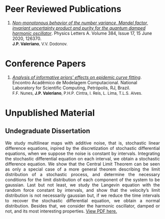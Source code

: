 # Peer Reviewed Publications

<ol>
<li><a target="_blank" href="https://www.sciencedirect.com/science/article/abs/pii/S0375960120301894"><i>Non-monotonous behavior of the number variance, Mandel factor, invariant uncertainty product and purity for the quantum damped harmonic oscillator</i></a>. Physics Letters A.  Volume 384, Issue 17, 15 June 2020, 126370. <br>
<font size=2><b>J.P. Valeriano</b>, V.V. Dodonov.</font></li>
</ol>

# Conference Papers

 <ol>
<li><a target="_blank" href="https://www.researchgate.net/publication/349899431_Analysis_of_informative_priors'_effects_on_epidemic_curve_fitting"><i>Analysis of informative priors' effects on epidemic curve fitting</i></a>. Encontro Acadêmico de Modelagem Computacional. National Laboratory for Scientific Computing, Petrópolis, RJ, Brazil.
<br>
<font size=2>F.F. Nunes, <b>J.P. Valeriano</b>, P.H.P. Cintra, I. Reis, L. Lima, T.L.S. Alves.</font></li>
</ol>

# Unpublished Material

## Undegraduate Dissertation
<div style="text-align: justify">We study multilinear maps with additive noise, that is, stochastic linear difference equations, inpired by the discretization of stochastic differential equations, when we suppose
the noise is constant by intervals. Integrating the stochastic differential equation on each
interval, we obtain a stochastic difference equation. We show that the Central Limit Theorem can be seen as only a special case of a more general theorem describing the limit
distribution of a stochastic process, and determine the necessary conditions for the limit
distribution of each component of the system to be gaussian. Last but not least, we study
the Langevin equation with the random force constant by intervals, and show that the velocity’s limit distribution is not necessarily gaussian but, if we reduce the time intervals to
recover the stochastic differential equation, we obtain a normal distribution. Besides that,
we consider the harmonic oscillator, damped or not, and its most interesting properties.
<a href="./TCC_160009928.pdf">View PDF here.</a></div>